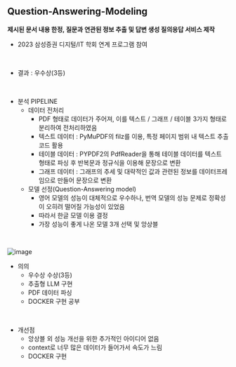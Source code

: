 ## Question-Answering-Modeling
**제시된 문서 내용 한정, 질문과 연관된 정보 추출 및 답변 생성 질의응답 서비스 제작**

- 2023 삼성증권 디지털/IT 학회 연계 프로그램 참여
<br>

- 결과 : 우수상(3등)
<br>

- 분석 PIPELINE
  - 데이터 전처리
    - PDF 형태로 데이터가 주어져, 이를 텍스트 / 그래프 / 테이블 3가지 형태로 분리하여 전처리하였음
    - 텍스트 데이터 : PyMuPDF의 filz를 이용, 특정 페이지 범위 내 텍스트 추출 코드 활용
    - 테이블 데이터 : PYPDF2의 PdfReader을 통해 테이블 데이터를 텍스트 형태로 파싱 후 반복문과 정규식을 이용해 문장으로 변환
    - 그래프 데이터 : 그래프의 추세 및 대략적인 값과 관련된 정보를 데이터프레임으로 만들어 문장으로 변환
  - 모델 선정(Question-Answering model)
    - 영어 모델의 성능이 대체적으로 우수하나, 번역 모델의 성능 문제로 정확성이 오히려 떨어질 가능성이 있었음
    - 따라서 한글 모델 이용 결정
    - 가장 성능이 좋게 나온 모델 3개 선택 및 앙상블
<br>

![image](https://github.com/SONGKJ817/Question-Answering-Modeling/assets/154766632/698f4449-cf65-4257-83c8-36c07ec591ef)


- 의의
  - 우수상 수상(3등)
  - 추출형 LLM 구현
  - PDF 데이터 파싱
  - DOCKER 구현 공부
<br>

- 개선점
  - 앙상블 외 성능 개선을 위한 추가적인 아이디어 없음
  - context로 너무 많은 데이터가 들어가서 속도가 느림
  - DOCKER 구현
